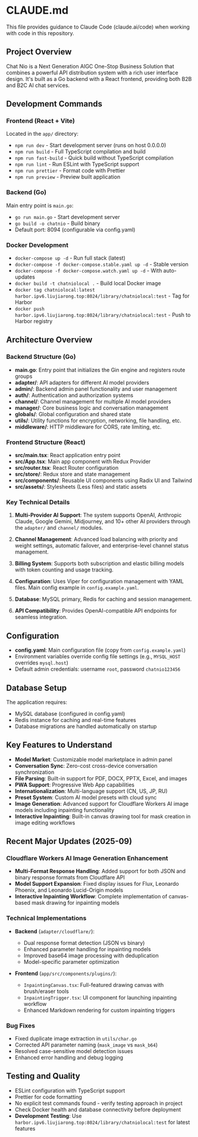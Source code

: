 # CLAUDE.md

This file provides guidance to Claude Code (claude.ai/code) when working with code in this repository.

## Project Overview

Chat Nio is a Next Generation AIGC One-Stop Business Solution that combines a powerful API distribution system with a rich user interface design. It's built as a Go backend with a React frontend, providing both B2B and B2C AI chat services.

## Development Commands

### Frontend (React + Vite)
Located in the `app/` directory:

- `npm run dev` - Start development server (runs on host 0.0.0.0)
- `npm run build` - Full TypeScript compilation and build
- `npm run fast-build` - Quick build without TypeScript compilation
- `npm run lint` - Run ESLint with TypeScript support
- `npm run prettier` - Format code with Prettier
- `npm run preview` - Preview built application

### Backend (Go)
Main entry point is `main.go`:

- `go run main.go` - Start development server
- `go build -o chatnio` - Build binary
- Default port: 8094 (configurable via config.yaml)

### Docker Development
- `docker-compose up -d` - Run full stack (latest)
- `docker-compose -f docker-compose.stable.yaml up -d` - Stable version
- `docker-compose -f docker-compose.watch.yaml up -d` - With auto-updates
- `docker build -t chatniolocal .` - Build local Docker image
- `docker tag chatniolocal:latest harbor.ipv6.liujiarong.top:8024/library/chatniolocal:test` - Tag for Harbor
- `docker push harbor.ipv6.liujiarong.top:8024/library/chatniolocal:test` - Push to Harbor registry

## Architecture Overview

### Backend Structure (Go)
- **main.go**: Entry point that initializes the Gin engine and registers route groups
- **adapter/**: API adapters for different AI model providers
- **admin/**: Backend admin panel functionality and user management
- **auth/**: Authentication and authorization systems
- **channel/**: Channel management for multiple AI model providers
- **manager/**: Core business logic and conversation management
- **globals/**: Global configuration and shared state
- **utils/**: Utility functions for encryption, networking, file handling, etc.
- **middleware/**: HTTP middleware for CORS, rate limiting, etc.

### Frontend Structure (React)
- **src/main.tsx**: React application entry point
- **src/App.tsx**: Main app component with Redux Provider
- **src/router.tsx**: React Router configuration
- **src/store/**: Redux store and state management
- **src/components/**: Reusable UI components using Radix UI and Tailwind
- **src/assets/**: Stylesheets (Less files) and static assets

### Key Technical Details

1. **Multi-Provider AI Support**: The system supports OpenAI, Anthropic Claude, Google Gemini, Midjourney, and 10+ other AI providers through the `adapter/` and `channel/` modules.

2. **Channel Management**: Advanced load balancing with priority and weight settings, automatic failover, and enterprise-level channel status management.

3. **Billing System**: Supports both subscription and elastic billing models with token counting and usage tracking.

4. **Configuration**: Uses Viper for configuration management with YAML files. Main config example in `config.example.yaml`.

5. **Database**: MySQL primary, Redis for caching and session management.

6. **API Compatibility**: Provides OpenAI-compatible API endpoints for seamless integration.

## Configuration

- **config.yaml**: Main configuration file (copy from `config.example.yaml`)
- Environment variables override config file settings (e.g., `MYSQL_HOST` overrides `mysql.host`)
- Default admin credentials: username `root`, password `chatnio123456`

## Database Setup

The application requires:
- MySQL database (configured in config.yaml)
- Redis instance for caching and real-time features
- Database migrations are handled automatically on startup

## Key Features to Understand

- **Model Market**: Customizable model marketplace in admin panel
- **Conversation Sync**: Zero-cost cross-device conversation synchronization
- **File Parsing**: Built-in support for PDF, DOCX, PPTX, Excel, and images
- **PWA Support**: Progressive Web App capabilities
- **Internationalization**: Multi-language support (CN, US, JP, RU)
- **Preset System**: Custom AI model presets with cloud sync
- **Image Generation**: Advanced support for Cloudflare Workers AI image models including inpainting functionality
- **Interactive Inpainting**: Built-in canvas drawing tool for mask creation in image editing workflows

## Recent Major Updates (2025-09)

### Cloudflare Workers AI Image Generation Enhancement
- **Multi-Format Response Handling**: Added support for both JSON and binary response formats from Cloudflare API
- **Model Support Expansion**: Fixed display issues for Flux, Leonardo Phoenix, and Leonardo Lucid-Origin models
- **Interactive Inpainting Workflow**: Complete implementation of canvas-based mask drawing for inpainting models

### Technical Implementations
- **Backend** (`adapter/cloudflare/`):
  - Dual response format detection (JSON vs binary)
  - Enhanced parameter handling for inpainting models
  - Improved base64 image processing with deduplication
  - Model-specific parameter optimization

- **Frontend** (`app/src/components/plugins/`):
  - `InpaintingCanvas.tsx`: Full-featured drawing canvas with brush/eraser tools
  - `InpaintingTrigger.tsx`: UI component for launching inpainting workflow
  - Enhanced Markdown rendering for custom inpainting triggers

### Bug Fixes
- Fixed duplicate image extraction in `utils/char.go`
- Corrected API parameter naming (`mask_image` vs `mask_b64`)
- Resolved case-sensitive model detection issues
- Enhanced error handling and debug logging

## Testing and Quality

- ESLint configuration with TypeScript support
- Prettier for code formatting
- No explicit test commands found - verify testing approach in project
- Check Docker health and database connectivity before deployment
- **Development Testing**: Use `harbor.ipv6.liujiarong.top:8024/library/chatniolocal:test` for latest features
